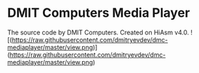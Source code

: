 # DMIT Computers Media Player
The source code by DMIT Computers.
Created on HiAsm v4.0.
![(https://raw.githubusercontent.com/dmitryevdev/dmc-mediaplayer/master/view.png)] (https://raw.githubusercontent.com/dmitryevdev/dmc-mediaplayer/master/view.png)
